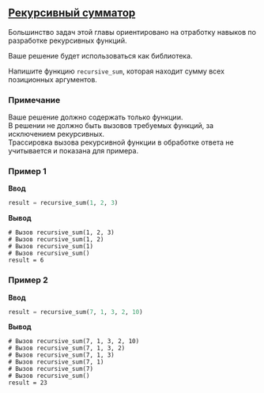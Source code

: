 ## [Рекурсивный сумматор](../../../solutions/4.3/43_a.py)

Большинство задач этой главы ориентировано на отработку навыков по разработке рекурсивных функций.

Ваше решение будет использоваться как библиотека.

Напишите функцию `recursive_sum`, которая находит сумму всех позиционных аргументов.

### Примечание

Ваше решение должно содержать только функции.\
В решении не должно быть вызовов требуемых функций, за исключением рекурсивных.\
Трассировка вызова рекурсивной функции в обработке ответа не учитывается и показана для примера.

### Пример 1

__Ввод__
```python
result = recursive_sum(1, 2, 3)
```

__Вывод__
```plaintext
# Вызов recursive_sum(1, 2, 3)
# Вызов recursive_sum(1, 2)
# Вызов recursive_sum(1)
# Вызов recursive_sum()
result = 6
```

### Пример 2

__Ввод__
```python
result = recursive_sum(7, 1, 3, 2, 10)
```

__Вывод__
```plaintext
# Вызов recursive_sum(7, 1, 3, 2, 10)
# Вызов recursive_sum(7, 1, 3, 2)
# Вызов recursive_sum(7, 1, 3)
# Вызов recursive_sum(7, 1)
# Вызов recursive_sum(7)
# Вызов recursive_sum()
result = 23
```
